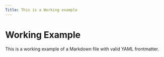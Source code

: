 ```yaml
---
Title: This is a Working example
---
```


# Working Example

This is a working example of a Markdown file with valid YAML frontmatter.

